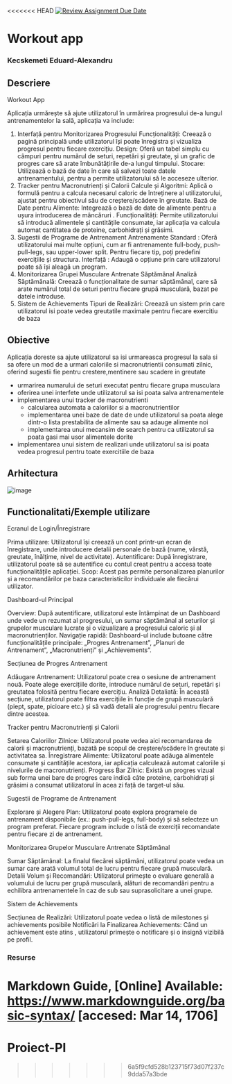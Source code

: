 <<<<<<< HEAD
[![Review Assignment Due Date](https://classroom.github.com/assets/deadline-readme-button-22041afd0340ce965d47ae6ef1cefeee28c7c493a6346c4f15d667ab976d596c.svg)](https://classroom.github.com/a/QlRjSf1d)
# Workout app
### Kecskemeti Eduard-Alexandru

## Descriere
Workout App

Aplicația urmărește să ajute utilizatorul în urmărirea progresului de-a lungul antrenamentelor la sală, aplicația va include: 

1. Interfață pentru Monitorizarea Progresului
Funcționalități: Creează o pagină principală unde utilizatorul își poate înregistra și vizualiza progresul pentru fiecare exercițiu.
Design: Oferă un tabel simplu cu câmpuri pentru numărul de seturi, repetări și greutate, și un grafic de progres care să arate îmbunătățirile de-a lungul timpului.
Stocare: Utilizează o bază de date  în care să salvezi toate datele antrenamentului, pentru a permite utilizatorului să le acceseze ulterior.
2. Tracker pentru Macronutrienți și Calorii
Calcule și Algoritmi: Aplică o formulă  pentru a calcula necesarul caloric de întreținere al utilizatorului, ajustat pentru obiectivul său de creștere/scădere în greutate.
Bază de Date pentru Alimente: Integrează o bază de date de alimente pentru a ușura introducerea de mâncăruri .
Funcționalități: Permite utilizatorului să introducă alimentele și cantitățile consumate, iar aplicația va calcula automat cantitatea de proteine, carbohidrați și grăsimi.
3. Sugestii de Programe de Antrenament
Antrenamente Standard  : Oferă utilizatorului mai multe opțiuni, cum ar fi antrenamente full-body, push-pull-legs, sau upper-lower split. Pentru fiecare tip, poți predefini exercițiile și structura.
Interfață : Adaugă o opțiune prin care utilizatorul poate să își aleagă un program.
4. Monitorizarea Grupei Musculare Antrenate Săptămânal
Analiză Săptămânală: Creează o funcționalitate de sumar săptămânal, care să arate numărul total de seturi pentru fiecare grupă musculară, bazat pe datele introduse.
6. Sistem de Achievements
Tipuri de Realizări: Creează un sistem prin care utilizatorul isi poate vedea greutatile maximale pentru fiecare exercitiu de baza

## Obiective
Aplicația doreste sa ajute utilizatorul sa isi urmareasca progresul la sala si sa ofere un mod de a urmari caloriile si macronutrientii consumati zilnic, oferind sugestii fie pentru crestere,mentinere sau scadere in greutate

* urmarirea numarului de seturi executat pentru fiecare grupa musculara
* oferirea unei interfete unde utilizatorul sa isi poata salva antrenamentele
* implementarea  unui tracker de macronutrienti 
    - calcularea automata a caloriilor si a macronutrientilor
    - implementarea unei baze de date de unde utilizatorul sa poata alege dintr-o lista prestabilita de alimente sau sa adauge alimente noi
    - implementarea unui mecansim de search pentru ca utilizatorul sa poata gasi mai usor alimentele dorite
* implementarea unui sistem de realizari unde utilizatorul sa isi poata vedea progresul pentru toate exercitiile de baza

## Arhitectura


![image](https://github.com/user-attachments/assets/d3b2a06d-ab48-434a-8b05-680e793787e8)


## Functionalitati/Exemple utilizare
Ecranul de Login/Înregistrare

Prima utilizare: Utilizatorul își creează un cont printr-un ecran de înregistrare, unde introducere detalii personale de bază (nume, vârstă, greutate, înălțime, nivel de activitate).
Autentificare: După înregistrare, utilizatorul poate să se autentifice cu contul creat pentru a accesa toate funcționalitățile aplicației.
Scop: Acest pas permite personalizarea planurilor și a recomandărilor pe baza caracteristicilor individuale ale fiecărui utilizator.

Dashboard-ul Principal

Overview: După autentificare, utilizatorul este întâmpinat de un Dashboard unde vede un rezumat al progresului,  un sumar săptămânal al seturilor și grupelor musculare lucrate și o vizualizare a progresului caloric și al macronutrienților.
Navigație rapidă: Dashboard-ul include butoane către funcționalitățile principale: „Progres Antrenament”, „Planuri de Antrenament”, „Macronutrienți” și „Achievements”.

Secțiunea de Progres Antrenament

Adăugare Antrenament: Utilizatorul poate crea o sesiune de antrenament nouă. Poate alege exercițiile dorite, introduce numărul de seturi, repetări și greutatea folosită pentru fiecare exercițiu.
Analiză Detaliată: În această secțiune, utilizatorul poate filtra exercițiile în funcție de grupă musculară (piept, spate, picioare etc.) și să vadă detalii ale progresului pentru fiecare dintre acestea.

Tracker pentru Macronutrienți și Calorii

Setarea Caloriilor Zilnice: Utilizatorul poate vedea aici recomandarea de calorii și macronutrienți, bazată pe scopul de creștere/scădere în greutate și activitatea sa.
Înregistrare Alimente: Utilizatorul poate adăuga alimentele consumate și cantitățile acestora, iar aplicația calculează automat caloriile și nivelurile de macronutrienți.
Progress Bar Zilnic: Există un progres vizual sub forma unei bare de progres care indică câte proteine, carbohidrați și grăsimi a consumat utilizatorul în acea zi față de target-ul său.

Sugestii de Programe de Antrenament

Explorare și Alegere Plan: Utilizatorul poate explora programele de antrenament disponibile (ex.: push-pull-legs, full-body) și să selecteze un program preferat. Fiecare program include o listă de exerciții recomandate pentru fiecare zi de antrenament.


Monitorizarea Grupelor Musculare Antrenate Săptămânal

Sumar Săptămânal: La finalul fiecărei săptămâni, utilizatorul poate vedea un sumar care arată volumul total de lucru pentru fiecare grupă musculară.
Detalii Volum și Recomandări: Utilizatorul primește o evaluare generală a volumului de lucru per grupă musculară, alături de recomandări pentru a echilibra antrenamentele în caz de sub sau suprasolicitare a unei grupe.




Sistem de Achievements

Secțiunea de Realizări: Utilizatorul poate vedea o listă de milestones și achievements posibile 
Notificări la Finalizarea Achievements: Când un achievement este atins , utilizatorul primește o notificare și o insignă vizibilă pe profil.


### Resurse
Markdown Guide, [Online] Available: https://www.markdownguide.org/basic-syntax/ [accesed: Mar 14, 1706]
=======
# Proiect-PI
>>>>>>> 6a5f9cfd528b123715f73d07f237c9dda57a3bde
